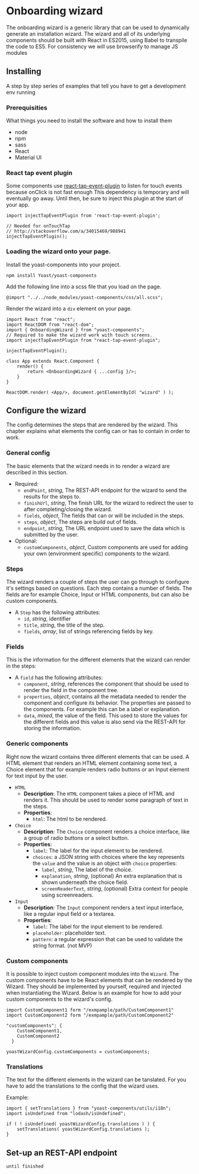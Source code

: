 # Onboarding wizard
The onboarding wizard is a generic library that can be used to dynamically generate an installation wizard. The wizard and all of its underlying components should be built with React in ES2015, using Babel to transpile the code to ES5. For consistency we will use browserify to manage JS modules

## Installing
A step by step series of examples that tell you have to get a development env running

### Prerequisities
What things you need to install the software and how to install them
- node
- npm
- sass
- React
- Material UI

### React tap event plugin
Some components use [react-tap-event-plugin](https://github.com/zilverline/react-tap-event-plugin) to listen for touch events because onClick is not fast enough This dependency is temporary and will eventually go away. Until then, be sure to inject this plugin at the start of your app.

```
import injectTapEventPlugin from 'react-tap-event-plugin';

// Needed for onTouchTap
// http://stackoverflow.com/a/34015469/988941
injectTapEventPlugin();
```


### Loading the wizard onto your page.
Install the yoast-components into your project.
```
npm install Yoast/yoast-components
```
Add the following line into a scss file that you load on the page.
```
@import "../../node_modules/yoast-components/css/all.scss";
```
Render the wizard into a `div` element on your page.
```
import React from "react";
import ReactDOM from "react-dom";
import { OnboardingWizard } from "yoast-components";
// Required to make the wizard work with touch screens.
import injectTapEventPlugin from "react-tap-event-plugin";

injectTapEventPlugin();

class App extends React.Component {
	render() {
		return <OnboardingWizard { ...config }/>;
	}
}

ReactDOM.render( <App/>, document.getElementById( "wizard" ) );
```
## Configure the wizard
The config determines the steps that are rendered by the wizard. This chapter explains what elements the config can or has to contain in order to work.

### General config
The basic elements that the wizard needs in to render a wizard are described in this section.

  - Required:
    - `endPoint`, _string_, The REST-API endpoint for the wizard to send the results for the steps to.
    - `finishUrl`, _string_, The finish URL for the wizard to redirect the user to after completing/closing the wizard. 
    - `fields`, _object_, The fields that can or will be included in the steps.
    - `steps`, _object_, The steps are build out of fields.
    - `endpoint`, _string_, The URL endpoint used to save the data which is submitted by the user.
  - Optional:
    - `customComponents`, _object_, Custom components are used for adding your own (environment specific) components to the wizard.

### Steps
The wizard renders a couple of steps the user can go through to configure it's settings based on questions. Each step contains a number of fields. The fields are for example Choice, Input or HTML components, but can also be custom components.

- A `Step` has the following attributes:
  - `id`, _string_, identifier
  - `title`, _string_, the title of the step.
  - `fields`, _array_, list of strings referencing fields by key. 

### Fields
This is the information for the different elements that the wizard can render in the steps:
- A `field` has the following attributes:
  - `component`, _string_, references the component that should be used to render the field in the component tree.
  - `properties`, _object_, contains all the metadata needed to render the component and configure its behavior. The properties are passed to the components. For example this can be a label or explanation.
  - `data`, _mixed_, the value of the field. This used to store the values for the different fields and this value is also send via the REST-API for storing the information.
 
### Generic components
Right now the wizard contains three different elements that can be used. A HTML element that renders an HTML element containing some text, a Choice element that for example renders radio buttons or an Input element for text input by the user.
  - `HTML`
    - __Description__: The `HTML` component takes a piece of HTML and renders it. This should be used to render some paragraph of text in the steps.
    - __Properties__:
      - `html`: The html to be rendered.
  - `Choice`
    - __Description__: The `Choice` component renders a choice interface, like a group of radio buttons or a select button.
    - __Properties__:
      - `label`: The label for the input element to be rendered.
      - `choices`: a JSON string with choices where the key represents the `value` and the value is an object with `choice` properties:
        - `label`, _string_, The label of the choice.
        - `explanation`, _string_, (optional) An extra explanation that is shown underneath the choice field.
        - `screenReaderText`, _string_, (optional) Extra context for people using screenreaders.
  - `Input`
    - __Description__: The `Input` component renders a text input interface, like a regular input field or a textarea.
    - __Properties__:
      - `label`: The label for the input element to be rendered.
      - `placeholder`: placeholder text.
      - `pattern`: a regular expression that can be used to validate the string format. (not MVP)

### Custom components
It is possible to inject custom component modules into the `Wizard`. The custom components have to be React elements that can be rendered by the Wizard. They should be implemented by yourself, required and injected when instantiating the Wizard. Below is an example for how to add your custom components to the wizard's config.

```
import CustomComponent1 form "/exmpample/path/CustomComponent1"
import CustomComponent2 form "/exmpample/path/CustomComponent2"

"customComponents": {
    CustomComponent1,
    CustomComponent2
  }
  
yoastWizardConfig.customComponents = customComponents;
```

### Translations
The text for the different elements in the wizard can be tanslated. For you have to add the translations to the config that the wizard uses.

Example:
```
import { setTranslations } from "yoast-components/utils/i18n";
import isUndefined from "lodash/isUndefined";

if ( ! isUndefined( yoastWizardConfig.translations ) ) {
	setTranslations( yoastWizardConfig.translations );
}
```

## Set-up an REST-API endpoint

```
until finished
```

